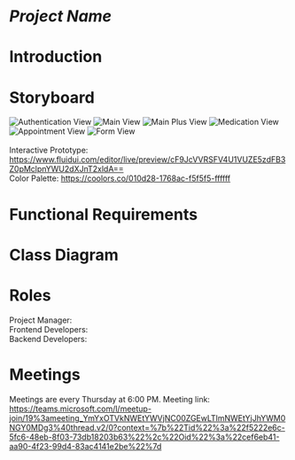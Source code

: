 # *Project Name*

# Introduction

# Storyboard
![Authentication View](https://github.com/nathan-wick/IT3048C-FinalProject/blob/8bcf4212df14883937bfe9e9d68ab2acae68426e/Prototype/Images/AuthView.png?raw=true)
![Main View](https://github.com/nathan-wick/IT3048C-FinalProject/blob/8bcf4212df14883937bfe9e9d68ab2acae68426e/Prototype/Images/MainView.png?raw=true)
![Main Plus View](https://github.com/nathan-wick/IT3048C-FinalProject/blob/8bcf4212df14883937bfe9e9d68ab2acae68426e/Prototype/Images/MainPlusView.png?raw=true)
![Medication View](https://github.com/nathan-wick/IT3048C-FinalProject/blob/8bcf4212df14883937bfe9e9d68ab2acae68426e/Prototype/Images/MedicationView.png?raw=true)
![Appointment View](https://github.com/nathan-wick/IT3048C-FinalProject/blob/8bcf4212df14883937bfe9e9d68ab2acae68426e/Prototype/Images/AppointmentView.png?raw=true)
![Form View](https://github.com/nathan-wick/IT3048C-FinalProject/blob/8bcf4212df14883937bfe9e9d68ab2acae68426e/Prototype/Images/FormView.png?raw=true) <br />
<br />
Interactive Prototype: https://www.fluidui.com/editor/live/preview/cF9JcVVRSFV4U1VUZE5zdFB3Z0pMclpnYWU2dXJnT2xldA== <br />
Color Palette: https://coolors.co/010d28-1768ac-f5f5f5-ffffff
# Functional Requirements

# Class Diagram

# Roles
Project Manager: <br />
Frontend Developers: <br />
Backend Developers:

# Meetings
Meetings are every Thursday at 6:00 PM. Meeting link: https://teams.microsoft.com/l/meetup-join/19%3ameeting_YmYxOTVkNWEtYWVjNC00ZGEwLTlmNWEtYjJhYWM0NGY0MDg3%40thread.v2/0?context=%7b%22Tid%22%3a%22f5222e6c-5fc6-48eb-8f03-73db18203b63%22%2c%22Oid%22%3a%22cef6eb41-aa90-4f23-99d4-83ac4141e2be%22%7d
